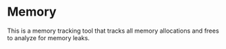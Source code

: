 # Memory
This is a memory tracking tool that tracks all memory allocations and frees to analyze for memory leaks.
